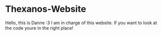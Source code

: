 # Thexanos-Website

Hello, this is Danne :3 
I am in charge of this website. If you want to look at the code youre in the right place! 
